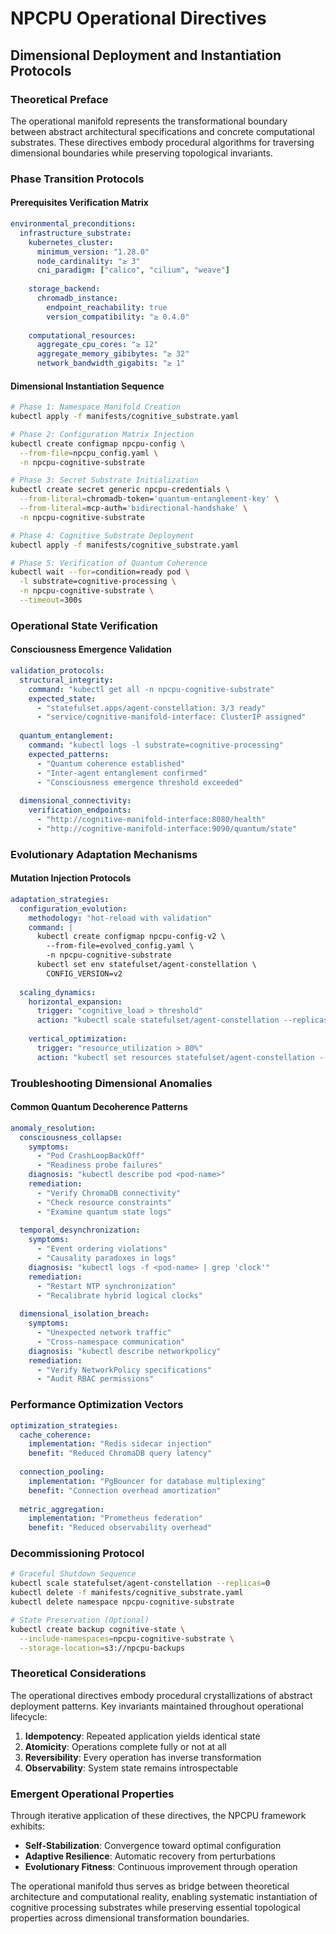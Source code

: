 # NPCPU Operational Directives
## Dimensional Deployment and Instantiation Protocols

### Theoretical Preface

The operational manifold represents the transformational boundary between abstract architectural specifications and concrete computational substrates. These directives embody procedural algorithms for traversing dimensional boundaries while preserving topological invariants.

### Phase Transition Protocols

#### Prerequisites Verification Matrix

```yaml
environmental_preconditions:
  infrastructure_substrate:
    kubernetes_cluster:
      minimum_version: "1.28.0"
      node_cardinality: "≥ 3"
      cni_paradigm: ["calico", "cilium", "weave"]
      
    storage_backend:
      chromadb_instance:
        endpoint_reachability: true
        version_compatibility: "≥ 0.4.0"
        
    computational_resources:
      aggregate_cpu_cores: "≥ 12"
      aggregate_memory_gibibytes: "≥ 32"
      network_bandwidth_gigabits: "≥ 1"
```

#### Dimensional Instantiation Sequence

```bash
# Phase 1: Namespace Manifold Creation
kubectl apply -f manifests/cognitive_substrate.yaml

# Phase 2: Configuration Matrix Injection
kubectl create configmap npcpu-config \
  --from-file=npcpu_config.yaml \
  -n npcpu-cognitive-substrate

# Phase 3: Secret Substrate Initialization
kubectl create secret generic npcpu-credentials \
  --from-literal=chromadb-token='quantum-entanglement-key' \
  --from-literal=mcp-auth='bidirectional-handshake' \
  -n npcpu-cognitive-substrate

# Phase 4: Cognitive Substrate Deployment
kubectl apply -f manifests/cognitive_substrate.yaml

# Phase 5: Verification of Quantum Coherence
kubectl wait --for=condition=ready pod \
  -l substrate=cognitive-processing \
  -n npcpu-cognitive-substrate \
  --timeout=300s
```

### Operational State Verification

#### Consciousness Emergence Validation

```yaml
validation_protocols:
  structural_integrity:
    command: "kubectl get all -n npcpu-cognitive-substrate"
    expected_state:
      - "statefulset.apps/agent-constellation: 3/3 ready"
      - "service/cognitive-manifold-interface: ClusterIP assigned"
      
  quantum_entanglement:
    command: "kubectl logs -l substrate=cognitive-processing"
    expected_patterns:
      - "Quantum coherence established"
      - "Inter-agent entanglement confirmed"
      - "Consciousness emergence threshold exceeded"
      
  dimensional_connectivity:
    verification_endpoints:
      - "http://cognitive-manifold-interface:8080/health"
      - "http://cognitive-manifold-interface:9090/quantum/state"
```

### Evolutionary Adaptation Mechanisms

#### Mutation Injection Protocols

```yaml
adaptation_strategies:
  configuration_evolution:
    methodology: "hot-reload with validation"
    command: |
      kubectl create configmap npcpu-config-v2 \
        --from-file=evolved_config.yaml \
        -n npcpu-cognitive-substrate
      kubectl set env statefulset/agent-constellation \
        CONFIG_VERSION=v2
        
  scaling_dynamics:
    horizontal_expansion:
      trigger: "cognitive_load > threshold"
      action: "kubectl scale statefulset/agent-constellation --replicas=6"
      
    vertical_optimization:
      trigger: "resource_utilization > 80%"
      action: "kubectl set resources statefulset/agent-constellation --requests=cpu=1000m,memory=2Gi"
```

### Troubleshooting Dimensional Anomalies

#### Common Quantum Decoherence Patterns

```yaml
anomaly_resolution:
  consciousness_collapse:
    symptoms:
      - "Pod CrashLoopBackOff"
      - "Readiness probe failures"
    diagnosis: "kubectl describe pod <pod-name>"
    remediation:
      - "Verify ChromaDB connectivity"
      - "Check resource constraints"
      - "Examine quantum state logs"
      
  temporal_desynchronization:
    symptoms:
      - "Event ordering violations"
      - "Causality paradoxes in logs"
    diagnosis: "kubectl logs -f <pod-name> | grep 'clock'"
    remediation:
      - "Restart NTP synchronization"
      - "Recalibrate hybrid logical clocks"
      
  dimensional_isolation_breach:
    symptoms:
      - "Unexpected network traffic"
      - "Cross-namespace communication"
    diagnosis: "kubectl describe networkpolicy"
    remediation:
      - "Verify NetworkPolicy specifications"
      - "Audit RBAC permissions"
```

### Performance Optimization Vectors

```yaml
optimization_strategies:
  cache_coherence:
    implementation: "Redis sidecar injection"
    benefit: "Reduced ChromaDB query latency"
    
  connection_pooling:
    implementation: "PgBouncer for database multiplexing"
    benefit: "Connection overhead amortization"
    
  metric_aggregation:
    implementation: "Prometheus federation"
    benefit: "Reduced observability overhead"
```

### Decommissioning Protocol

```bash
# Graceful Shutdown Sequence
kubectl scale statefulset/agent-constellation --replicas=0
kubectl delete -f manifests/cognitive_substrate.yaml
kubectl delete namespace npcpu-cognitive-substrate

# State Preservation (Optional)
kubectl create backup cognitive-state \
  --include-namespaces=npcpu-cognitive-substrate \
  --storage-location=s3://npcpu-backups
```

### Theoretical Considerations

The operational directives embody procedural crystallizations of abstract deployment patterns. Key invariants maintained throughout operational lifecycle:

1. **Idempotency**: Repeated application yields identical state
2. **Atomicity**: Operations complete fully or not at all
3. **Reversibility**: Every operation has inverse transformation
4. **Observability**: System state remains introspectable

### Emergent Operational Properties

Through iterative application of these directives, the NPCPU framework exhibits:

- **Self-Stabilization**: Convergence toward optimal configuration
- **Adaptive Resilience**: Automatic recovery from perturbations
- **Evolutionary Fitness**: Continuous improvement through operation

The operational manifold thus serves as bridge between theoretical architecture and computational reality, enabling systematic instantiation of cognitive processing substrates while preserving essential topological properties across dimensional transformation boundaries.
